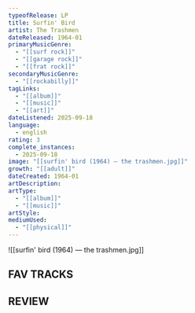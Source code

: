 ```yaml
---
typeofRelease: LP
title: Surfin' Bird
artist: The Trashmen
dateReleased: 1964-01
primaryMusicGenre:
  - "[[surf rock]]"
  - "[[garage rock]]"
  - "[[frat rock]]"
secondaryMusicGenre:
  - "[[rockabilly]]"
tagLinks:
  - "[[album]]"
  - "[[music]]"
  - "[[art]]"
dateListened: 2025-09-18
language:
  - english
rating: 3
complete_instances:
  - 2025-09-18
image: "[[surfin' bird (1964) — the trashmen.jpg]]"
growth: "[[adult]]"
dateCreated: 1964-01
artDescription:
artType:
  - "[[album]]"
  - "[[music]]"
artStyle:
mediumUsed:
  - "[[physical]]"
---
```

 ![[surfin' bird (1964) — the trashmen.jpg]]
## FAV TRACKS


## REVIEW

